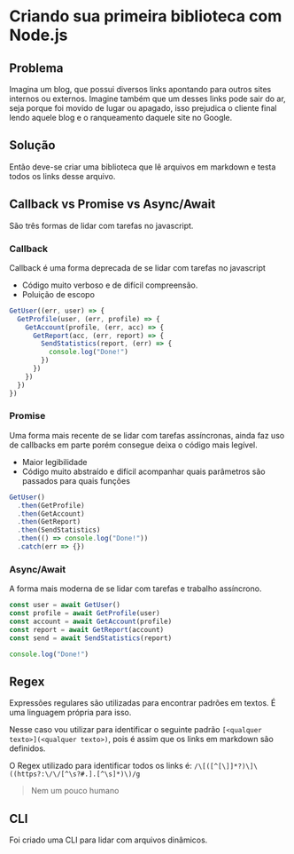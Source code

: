 # Criando sua primeira biblioteca com Node.js

## Problema
Imagina um blog, que possui diversos links apontando para outros sites internos ou externos. Imagine também que um desses links pode sair do ar, seja porque foi movido de lugar ou apagado, isso prejudica o cliente final lendo aquele blog e o ranqueamento daquele site no Google.

## Solução
Então deve-se criar uma biblioteca que lê arquivos em markdown e testa todos os links desse arquivo.

## Callback vs Promise vs Async/Await
São três formas de lidar com tarefas no javascript.

### Callback

Callback é uma forma deprecada de se lidar com tarefas no javascript

- Código muito verboso e de difícil compreensão.
- Poluição de escopo

```js
GetUser((err, user) => {
  GetProfile(user, (err, profile) => {
    GetAccount(profile, (err, acc) => {
      GetReport(acc, (err, report) => {
        SendStatistics(report, (err) => {
          console.log("Done!")
        })
      })
    })
  })
})
```

### Promise

Uma forma mais recente de se lidar com tarefas assíncronas, ainda faz uso de callbacks em parte porém consegue deixa o código mais legível.

- Maior legibilidade
- Código muito abstraído e difícil acompanhar quais parâmetros são passados para quais funções

```js
GetUser()
  .then(GetProfile)
  .then(GetAccount)
  .then(GetReport)
  .then(SendStatistics)
  .then(() => console.log("Done!"))
  .catch(err => {})
```

### Async/Await

A forma mais moderna de se lidar com tarefas e trabalho assíncrono.

```js
const user = await GetUser()
const profile = await GetProfile(user)
const account = await GetAccount(profile)
const report = await GetReport(account)
const send = await SendStatistics(report)

console.log("Done!")
```

## Regex
Expressões regulares são utilizadas para encontrar padrões em textos. É uma linguagem própria para isso.

Nesse caso vou utilizar para identificar o seguinte padrão `[<qualquer texto>](<qualquer texto>)`, pois é assim que os links em markdown são definidos.

O Regex utilizado para identificar todos os links é:
`/\[([^[\]]*?)\]\((https?:\/\/[^\s?#.].[^\s]*)\)/g`

> Nem um pouco humano

## CLI
Foi criado uma CLI para lidar com arquivos dinâmicos.